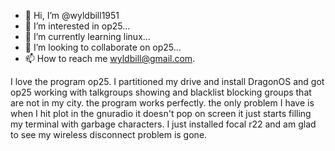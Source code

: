 - 👋 Hi, I’m @wyldbill1951
- 👀 I’m interested in op25...
- 🌱 I’m currently learning linux...
- 💞️ I’m looking to collaborate on op25...
- 📫 How to reach me wyldbill@gmail.com.

<!---
wyldbill1951/wyldbill1951 is a ✨ special ✨ repository because its `README.md` (this file) appears on your GitHub profile.
You can click the Preview link to take a look at your changes.
--->
I love the program op25. I partitioned my drive and install DragonOS and got op25 working with talkgroups showing and blacklist blocking groups that are not in my city. the program works perfectly. the only problem I have is when I hit plot in the gnuradio it doesn't pop on screen it just starts filling my terminal with garbage characters. I just installed focal r22 and am glad to see my wireless disconnect problem is gone.
